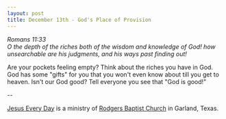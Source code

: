 ```yaml
---
layout: post
title: December 13th - God's Place of Provision
---
```


_Romans 11:33  
O the depth of the riches both of the wisdom and knowledge of God!
how unsearchable are his judgments, and his ways past finding out!_

Are your pockets feeling empty? Think about the riches you have in
God. God has some "gifts" for you that you won't even know about till
you get to heaven. Isn't our God good? Tell everyone you see that "God
is good!"

 --

<a href=http://jesuseveryday.net>Jesus Every Day</a> is a ministry of <a href=http://rodgersbaptist.net>Rodgers Baptist Church</a> in Garland, Texas.
